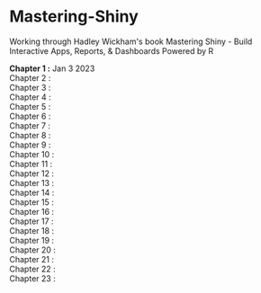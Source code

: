 # Mastering-Shiny
Working through Hadley Wickham's book Mastering Shiny - Build Interactive Apps, Reports, &amp; Dashboards Powered by R

<b>Chapter 1 :</b> Jan 3 2023 \
Chapter 2 :\
Chapter 3 :\
Chapter 4 :\
Chapter 5 :\
Chapter 6 :\
Chapter 7 :\
Chapter 8 :\
Chapter 9 :\
Chapter 10 :\
Chapter 11 :\
Chapter 12 :\
Chapter 13 :\
Chapter 14 :\
Chapter 15 :\
Chapter 16 :\
Chapter 17 :\
Chapter 18 :\
Chapter 19 :\
Chapter 20 :\
Chapter 21 :\
Chapter 22 :\
Chapter 23 :
